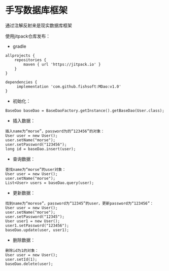# 手写数据库框架

通过注解反射来是现实数据库框架

使用jitpack仓库发布：
* gradle
```
allprojects {
	repositories {
		maven { url 'https://jitpack.io' }
	}
}

dependencies {
	 implementation 'com.github.fishsoft:MDao:v1.0'
}
```
* 初始化：
```
BaseDao baseDao = BaseDaoFactory.getInstance().getBaseDao(User.class);
```
* 插入数据：
```
插入name为“morse”，password为的“123456”的对象：
User user = new User();
user.setName("morse");
user.setPassword("123456");
long id = baseDao.insert(user);
```
* 查询数据：
```
查找name为“morse”的user对象：
User user = new User();
user.setName("morse");
List<User> users = baseDao.query(user);
```
* 更新数据：
```
找到name为“morese”，password为“12345”的user，更新password为“123456”：
User user = new User();
user.setName("morse");
user.setPassword("12345");
User user1 = new User();
user1.setPassword("123456");
baseDao.update(user, user1);
```
* 删除数据：
```
删除id为1的对象：
User user = new User();
user.setId(1);
baseDao.delete(user);
```
